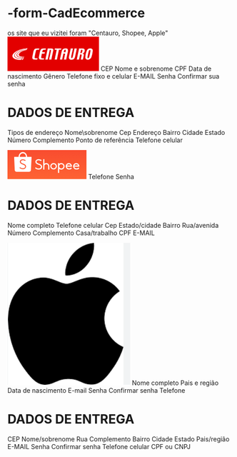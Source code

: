 # -form-CadEcommerce
os site que eu vizitei foram "Centauro, Shopee, Apple"
![tela de inicio](centauro.png)
CEP 
Nome e sobrenome 
CPF
Data de nascimento 
Gênero
Telefone fixo e celular
E-MAIL
Senha 
Confirmar sua senha 
# DADOS DE ENTREGA 
Tipos de endereço 
Nome\sobrenome 
Cep 
Endereço 
Bairro 
Cidade 
Estado 
Número 
Complemento 
Ponto de referência 
Telefone celular 	

![tela_inicio](shoppe.png)
Telefone 
Senha 
# DADOS DE ENTREGA 
Nome completo 
Telefone celular 
Cep 
Estado/cidade
Bairro 
Rua/avenida 
Número 
Complemento 
Casa/trabalho
CPF 
E-MAIL  

![tela_inicio](apple.png)
Nome completo 
Pais e região
Data de nascimento 
E-mail 
Senha 
Confirmar senha 
Telefone 
# DADOS DE ENTREGA 
CEP 
Nome/sobrenome 
Rua 
Complemento 
Bairro 
Cidade 
Estado 
Pais/região 
E-MAIL 
Senha
Confirmar senha 
Telefone celular 
CPF ou CNPJ


